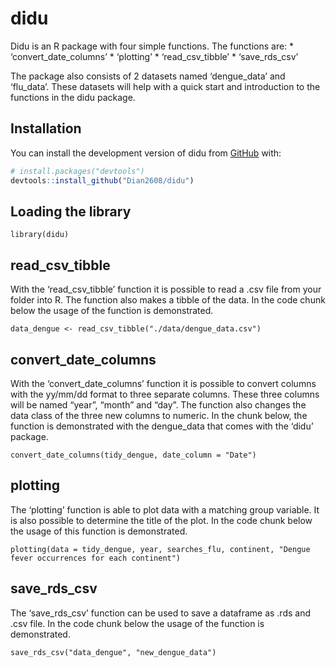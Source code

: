 
<!-- README.md is generated from README.Rmd. Please edit that file -->

# didu

<!-- badges: start -->
<!-- badges: end -->

Didu is an R package with four simple functions. The functions are: \*
‘convert_date_columns’ \* ‘plotting’ \* ‘read_csv_tibble’ \*
‘save_rds_csv’

The package also consists of 2 datasets named ‘dengue_data’ and
‘flu_data’. These datasets will help with a quick start and introduction
to the functions in the didu package.

## Installation

You can install the development version of didu from
[GitHub](https://github.com/) with:

``` r
# install.packages("devtools")
devtools::install_github("Dian2608/didu")
```

## Loading the library

    library(didu)

## read_csv_tibble

With the ‘read_csv_tibble’ function it is possible to read a .csv file
from your folder into R. The function also makes a tibble of the data.
In the code chunk below the usage of the function is demonstrated.


    data_dengue <- read_csv_tibble("./data/dengue_data.csv")

## convert_date_columns

With the ‘convert_date_columns’ function it is possible to convert
columns with the yy/mm/dd format to three separate columns. These three
columns will be named “year”, “month” and “day”. The function also
changes the data class of the three new columns to numeric. In the chunk
below, the function is demonstrated with the dengue_data that comes with
the ‘didu’ package.


    convert_date_columns(tidy_dengue, date_column = "Date")

## plotting

The ‘plotting’ function is able to plot data with a matching group
variable. It is also possible to determine the title of the plot. In the
code chunk below the usage of this function is demonstrated.


    plotting(data = tidy_dengue, year, searches_flu, continent, "Dengue fever occurrences for each continent")

## save_rds_csv

The ‘save_rds_csv’ function can be used to save a dataframe as .rds and
.csv file. In the code chunk below the usage of the function is
demonstrated.


    save_rds_csv("data_dengue", "new_dengue_data")
